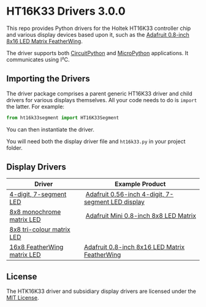 # HT16K33 Drivers 3.0.0 #

This repo provides Python drivers for the Holtek HT16K33 controller chip and various display devices based upon it, such as the [Adafruit 0.8-inch 8x16 LED Matrix FeatherWing](https://www.adafruit.com/product/3149).

The driver supports both [CircuitPython](https://circuitpython.org) and [MicroPython](https://dmicropython.org) applications. It communicates using I&sup2;C.

## Importing the Drivers ##

The driver package comprises a parent generic HT16K33 driver and child drivers for various displays themselves. All your code needs to do is `import` the latter. For example:

```python
from ht16k33segment import HT16K33Segment
```

You can then instantiate the driver.

You will need both the display driver file and `ht16k33.py` in your project folder.

## Display Drivers ##

| Driver | Example&nbsp;Product |
| --- | --- |
| [4-digit, 7-segment LED](./docs/ht16k33segment.md) | [Adafruit 0.56-inch 4-digit, 7-segment LED display](https://www.adafruit.com/products/878) |
| [8x8 monochrome matrix LED](./docs/ht16k33matrix.md) | [Adafruit Mini 0.8-inch 8x8 LED Matrix](https://www.adafruit.com/product/872) |
| [8x8 tri-colour matrix LED](./docs/ht16k33matrixcolour.md) | |
| [16x8 FeatherWing matrix LED](./docs/ht16k33matrixfeatherwing.md) | [Adafruit 0.8-inch 8x16 LED Matrix FeatherWing](https://www.adafruit.com/product/3149) |

## License ##

The HTK16K33 driver and subsidiary display drivers are licensed under the [MIT License](LICENSE).
